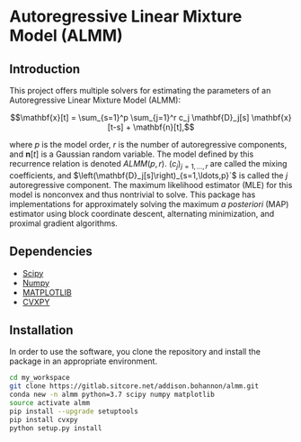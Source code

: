 # Autoregressive Linear Mixture Model (ALMM)

## Introduction

This project offers multiple solvers for estimating the parameters of an Autoregressive Linear Mixture Model (ALMM):

```math
\mathbf{x}[t] = \sum_{s=1}^p \sum_{j=1}^r c_j \mathbf{D}_j[s] \mathbf{x}[t-s] + \mathbf{n}[t],
```

where $`p`$ is the model order, $`r`$ is the number of autoregressive components, and $`\mathbf{n}[t]`$ is a Gaussian random variable. 
The model defined by this recurrence relation is denoted $`ALMM(p, r)`$. $`\left(c_j\right)_{j=1,\ldots,r}`$ are called the mixing
coefficients, and $\left(\mathbf{D}_j[s]\right)_{s=1,\ldots,p}`$ is called the $`j`$ autoregressive component. The maximum likelihood 
estimator (MLE) for this model is nonconvex and thus nontrivial to solve. This package has implementations for approximately solving
the maximum *a posteriori* (MAP) estimator using block coordinate descent, alternating minimization, and proximal gradient algorithms.

## Dependencies

- [Scipy](https://www.scipy.org/)
- [Numpy](https://numpy.org/)
- [MATPLOTLIB](https://matplotlib.org/)
- [CVXPY](https://www.cvxpy.org/)

## Installation

In order to use the software, you clone the repository and install the package in an appropriate environment.

```bash
cd my_workspace
git clone https://gitlab.sitcore.net/addison.bohannon/almm.git
conda new -n almm python=3.7 scipy numpy matplotlib
source activate almm
pip install --upgrade setuptools
pip install cvxpy
python setup.py install
```
